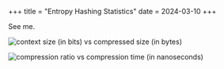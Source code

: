 +++
title = "Entropy Hashing Statistics"
date = 2024-03-10
+++

See me.

![context size (in bits) vs compressed size (in bytes)](ctx_vs_csize.png)

![compression ratio vs compression time (in nanoseconds)](ratio_vs_ctime.png)
